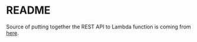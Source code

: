 # README

Source of putting together the REST API to Lambda function is coming from [here](https://youtu.be/uFsaiEhr1zs).
